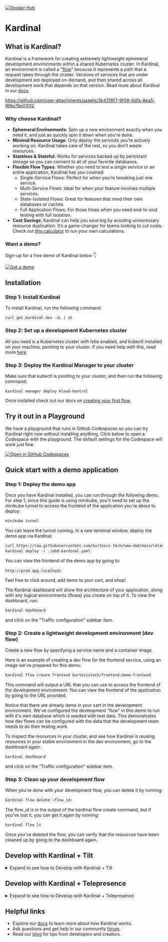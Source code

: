 [![Docker Hub](https://img.shields.io/badge/dockerhub-images-important.svg?logo=docker)](https://hub.docker.com/u/kurtosistech) 
# Kardinal

## What is Kardinal?

Kardinal is a framework for creating extremely lightweight ephemeral development environments within a shared Kubernetes cluster. In Kardinal, an environment is called a "[flow](https://kardinal.dev/docs/concepts/flows)" because it represents a path that a request takes through the cluster. Versions of services that are under development are deployed on-demand, and then shared across all development work that depends on that version. Read more about Kardinal in our [docs](https://kardinal.dev/docs).

https://github.com/user-attachments/assets/3b4316f7-9f08-4dfa-8ea5-f66e76e01012

### Why choose Kardinal?
- **Ephemeral Environments**: Spin up a new environment exactly when you need it, and just as quickly spin it down when you’re done.
- **Minimal Resource Usage**: Only deploy the services you’re actively working on. Kardinal takes care of the rest, so you don’t waste resources.
- **Stateless & Stateful**: Works for services backed up by persistant storage so you can connect to all of your favorite databases.
- **Flexible Flow Types**: Whether you need to test a single service or an entire application, Kardinal has you covered:
    - Single-Service Flows: Perfect for when you’re tweaking just one service.
    - Multi-Service Flows: Ideal for when your feature involves multiple services.
    - State-Isolated Flows: Great for features that need their own databases or caches.
    - Full Application Flows: For those times when you need end-to-end testing with full isolation.
- **Cost Savings**: Kardinal can help you save big by avoiding unnecessary resource duplication. It’s a game-changer for teams looking to cut costs. Check out [this calculator](https://kardinal.streamlit.app) to run your own calculations.

### Want a demo?
Sign-up for a free demo of Kardinal below 👇

[![Get a demo](https://img.shields.io/badge/Get_a_demo-FC7444?style=for-the-badge)](https://calendly.com/d/cqhd-tgj-vmc/45-minute-meeting?month=2024-09)

## Installation

### **Step 1: Install Kardinal**
To install Kardinal, run the following command:
```
curl get.kardinal.dev -sL | sh
```
### **Step 2: Set up a development Kubernetes cluster**

All you need is a Kubernetes cluster with Istio enabled, and kubectl installed on your machine, pointing to your cluster. If you need help with this, read more [here](https://kardinal.dev/docs/getting-started/install)

### **Step 3: Deploy the Kardinal Manager to your cluster**
Make sure that kubectl is pointing to your cluster, and then run the following command:
```
kardinal manager deploy kloud-kontrol
```
Once installed check out our docs on [creating your first flow](https://kardinal.dev/docs/getting-started/own-app).
## Try it out in a Playground

We have a playground that runs in Github Codespaces so you can try Kardinal right now without installing anything. Click below to open a Codespace with the playground. The default settings for the Codespace will work just fine.

[![Open in GitHub Codespaces](https://github.com/codespaces/badge.svg)](https://github.com/codespaces/new?hide_repo_select=true&ref=main&repo=818205437&skip_quickstart=true&machine=standardLinux32gb&devcontainer_path=.devcontainer%2Fdevcontainer.json)

## Quick start with a demo application

### Step 1: Deploy the demo app

Once you have Kardinal installed, you can run through the following demo. For step 1, since this guide is using minikube, you'll need to set up the minikube tunnel to access the frontend of the application you're about to deploy:

```bash
minikube tunnel
```

You can leave the tunnel running. In a new terminal window, deploy the demo app via Kardinal:

```bash
curl https://raw.githubusercontent.com/kurtosis-tech/new-obd/main/release/obd-kardinal.yaml > ./obd-kardinal.yaml
kardinal deploy -k ./obd-kardinal.yaml
```

You can view the frontend of the demo app by going to:

`http://prod.app.localhost`

Feel free to click around, add items to your cart, and shop!

The Kardinal dashboard will show the architecture of your application, along with any logical environments (flows) you create on top of it. To view the dashboard, run:

```bash
kardinal dashboard
```

and click on the "Traffic configuration" sidebar item.

### Step 2: Create a lightweight development environment (dev flow)

Create a new flow by specifying a service name and a container image.

Here is an example of creating a dev flow for the frontend service, using an image we've prepared for this demo:

```bash
kardinal flow create frontend kurtosistech/frontend:demo-frontend
```

This command will output a URL that you can use to access the frontend of the development environment. You can view the frontend of the application by going to the URL provided.

Notice that there are already items in your cart in the development environment. We've configured the development "flow" in this demo to run with it's own database which is seeded with test data. This demonstrates how dev flows can be configured with the data that the development team needs to do their testing work.

To inspect the resources in your cluster, and see how Kardinal is reusing resources in your stable environment in the dev environment, go to the dashboard again:

```bash
kardinal dashboard
```

and click on the "Traffic configuration" sidebar item.

### Step 3: Clean up your development flow

When you're done with your development flow, you can delete it by running:

```bash
kardinal flow delete <flow_id>
```

The flow_id is in the output of the kardinal flow create command, but if you've lost it, you can get it again by running:

```bash
kardinal flow ls
```

Once you've deleted the flow, you can verify that the resources have been cleaned up by going to the dashboard again.

## Develop with Kardinal + Tilt

<details>
<summary>Expand to see how to Develop with Kardinal + Tilt</summary>

Is it possible to develop your app with Kardinal + [Tilt](https://tilt.dev/). Here’s how to do it::

### Prerequisites:

- [Kardinal CLI](https://github.com/kurtosis-tech/kardinal?tab=readme-ov-file#installation)
- [Tilt](https://docs.tilt.dev/install.html)
- Local K8s cluster, it could be [Minikube](https://minikube.sigs.k8s.io/docs/start) or [Docker desktop](https://docs.docker.com/desktop/kubernetes/) for instance
- [Istio](https://istio.io/latest/docs/setup/install/istioctl/#install-istio-using-the-default-profile)

### Deploy your application:

#### Option 1 - Use Tilt with existing Kardinal deployment

Assuming you’ve already deployed your application’s manifest using the `kardinal deploy` command, your cluster topology is prepared for deployment with Tilt. Check the following example to learn how to do it:

Example:

1- Create this `Tiltfile`
```python
kardinal_topology_yaml = local(['kardinal', 'topology', 'print-manifest', '--add-trace-router'], quiet=True)
kardinal_topology_yaml_str = str(kardinal_topology_yaml)

if kardinal_topology_yaml_str != '':
    k8s_yaml(kardinal_topology_yaml, allow_duplicates = True)
    
local_resource(
    name='ingress-gateway-port-forward',
    serve_cmd=['kubectl', 'port-forward', 'service/istio-ingressgateway', '80:80', '-n', 'istio-system']
)
```
2- Run `sudo tilt up`

The first `local` call retrieves the cluster topology from Kardinal Kontrol using the `kardinal topology` command. This command prints a multi-resource manifest that Tilt captures and then applies with the `k8s_yaml` command.  
Finally, the `local_resource` function executes the port forwarding command, allowing the Ingress Gateway to handle browser requests on the default port 80. This command requires `sudo` privileges because it binds to the default port 80.

#### Option 2 - Using Tilt without existing Kardinal deployment

You can also include the `kardinal deploy` command inside the Tilt to handle all the deployment flow directly with the `tilt up` command.

Example:

1- Create a `Tiltfile` like this, replacing the placeholder data with your own.
```python
local(['kardinal', 'deploy', '-k', '{your-kardinal-manifest-yaml-filepath}'])

kardinal_topology_yaml = local(['kardinal', 'topology', 'print-manifest', '--add-trace-router'], quiet=True)
kardinal_topology_yaml_str = str(kardinal_topology_yaml)

if kardinal_topology_yaml_str != '':
    k8s_yaml(kardinal_topology_yaml, allow_duplicates = True)
    
local_resource(
    name='ingress-gateway-port-forward',
    serve_cmd=['kubectl', 'port-forward', 'service/istio-ingressgateway', '80:80', '-n', 'istio-system']
)
```
2- Run `sudo tilt up`

In this example, the `kardinal deploy` command is used at the start to deploy the multi-resource manifest file to Kardinal Kontrol.

### Build and Deploy your application:

You can also integrate Kardinal with Tilt to build your app’s containers and set up development workflows that automatically reflect changes whenever you save your files.

Example:

1- Create a `Tiltfile` like this, replacing the placeholder data with your own.

```python
local(['kardinal', 'deploy', '-k', '{your-kardinal-manifest-yaml-filepath}'])

local(['kardinal', 'flow', 'create', '{service}', '{service-dev-image}'])

docker_build(
	'{service-dev-image}',
	context='{./src/}',
	dockerfile='{./src/Dockerfile}',
)

kardinal_topology_yaml = local(['kardinal', 'topology', 'print-manifest', '--add-trace-router'], quiet=True)
kardinal_topology_yaml_str = str(kardinal_topology_yaml)

if kardinal_topology_yaml_str != '':
    k8s_yaml(kardinal_topology_yaml, allow_duplicates = True)
    
local_resource(
    name='ingress-gateway-port-forward',
    serve_cmd=['kubectl', 'port-forward', 'service/istio-ingressgateway', '80:80', '-n', 'istio-system']
)
```

2- Run `sudo tilt up`

This example introduces two new elements: first, the `kardinal flow` local execution to create the development flow post-deployment. Note the image name `service-dev-image`, as it will be used in the second element.
The second element is the `docker build` function call, where, we use `service-dev-image` as the first argument. This creates a link, between the container being built and the service in the development flow. Consequently, any changes to files within the specified context (the second argument) will trigger Tilt's hot reload mechanism, updating the Kardinal development flow.
Note that in this example we are building the service’s container with the `docker_build` instruction but you can also use another build way as the [custom image builders](https://docs.tilt.dev/custom_build.html)

### Access into the PROD and DEV flows:

The `prod` and `dev` application URLs are printed on the logs screen of the Tiltfile execution, you can click on their links to access both flows in the browser.

![image.png](./img/prod-flow-link.png)

![image.png](./img/dev-flow-link.png)

### Cleanup:

After completing the development cycle, you can remove all created resources from the cluster by running the following command:

`tilt down --delete-namespaces`

The `delete-namespaces` flag is used to remove the application’s namespace, it won’t delete the `default` namespace

### More configuration examples:

For additional examples of configuring Kardinal with Tilt, refer to the [Tiltfile in the Kardinal Boutique demo app](https://github.com/kurtosis-tech/new-obd/blob/main/Tiltfile).
</details>

## Develop with Kardinal + Telepresence

<details>
<summary>Expand to see how to Develop with Kardinal + Telepresence</summary>

Is it possible to use [Telepresence](https://tilt.dev/) in a Kardinal dev flow. Here’s how to do it:

### Prerequisites:

- [Kardinal CLI](https://github.com/kurtosis-tech/kardinal?tab=readme-ov-file#installation)
- [Telepresence](https://www.getambassador.io/docs/telepresence-oss/latest/install)
- Local K8s cluster, it could be [Minikube](https://minikube.sigs.k8s.io/docs/start) or [Docker desktop](https://docs.docker.com/desktop/kubernetes/) for instance
- [Istio](https://istio.io/latest/docs/setup/install/istioctl/#install-istio-using-the-default-profile)
- [kubectl](https://kubernetes.io/docs/tasks/tools/#kubectl)

### Intercept your service in a Kardinal dev flow:

Assuming you’ve already deployed your application’s manifest using the `kardinal deploy` command, your cluster topology is prepared for creating dev flows. Check the following example to learn how to do it:

Example:

1- Install Telepresence manager with Istio integration in your cluster (make sure that you have selected the targe cluster with kubectl before running it) 
```shell
telepresence helm install --set trafficManager.serviceMesh.type=istio 
```
2- Create a dev flow with `Kardinal`.
```shell
kardinal flow create frontend kurtosistech/frontend:demo-on-sale
```
3- Take note of the flow ID created
4- Start the `frontend` app locally in a local port either with the terminal or your IDE, you can even start it in debug mode.
5- Take note the `port` where it's running because it will be used later
7- Run the Kardinal flow `telepresence-intercept` command to intercept the traffic (replace the values between the brackets)
```shell
kardinal flow telepresence-intercept {{flow-id}} {{service-name}} {{local-port}}
```
8- Navigate the website in the browser to receive the request in the app running locally outside the cluster

</details>

## Helpful links

- Explore our [docs](https://kardinal.dev/docs) to learn more about how Kardinal works.
- Ask questions and get help in our community [forum](https://discuss.kardinal.dev).
- Read our [blog](https://blog.kardinal.dev/) for tips from developers and creators.
